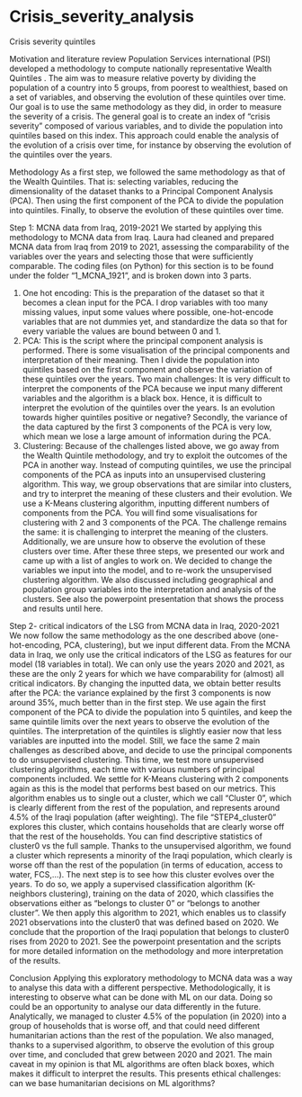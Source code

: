 # Crisis_severity_analysis

Crisis severity quintiles

Motivation and literature review
Population Services international (PSI) developed a methodology to compute nationally representative Wealth Quintiles . The aim was to measure relative poverty by dividing the population of a country into 5 groups, from poorest to wealthiest, based on a set of variables, and observing the evolution of these quintiles over time. 
Our goal is to use the same methodology as they did, in order to measure the severity of a crisis. The general goal is to create an index of “crisis severity” composed of various variables, and to divide the population into quintiles based on this index. This approach could enable the analysis of the evolution of a crisis over time, for instance by observing the evolution of the quintiles over the years.

Methodology
As a first step, we followed the same methodology as that of the Wealth Quintiles. That is: selecting variables, reducing the dimensionality of the dataset thanks to a Principal Component Analysis (PCA). Then using the first component of the PCA to divide the population into quintiles. Finally, to observe the evolution of these quintiles over time.


Step 1: MCNA data from Iraq, 2019-2021
We started by applying this methodology to MCNA data from Iraq. Laura had cleaned and prepared MCNA data from Iraq from 2019 to 2021, assessing the comparability of the variables over the years and selecting those that were sufficiently comparable. The coding files (on Python) for this section is to be found under  the folder “1_MCNA_1921”, and is broken down into 3 parts.
1.	One hot encoding: This is the preparation of the dataset so that it becomes a clean input for the PCA. I drop variables with too many missing values, input some values where possible, one-hot-encode variables that are not dummies yet, and standardize the data so that for every variable the values are bound between 0 and 1.
2.	PCA: This is the script where the principal component analysis is performed. There is some visualisation of the principal components and interpretation of their meaning. Then I divide the population into quintiles based on the first component and observe the variation of these quintiles over the years. 
Two main challenges: It is very difficult to interpret the components of the PCA because we input many different variables and the algorithm is a black box. Hence, it is difficult to interpret the evolution of the quintiles over the years. Is an evolution towards higher quintiles positive or negative? Secondly, the variance of the data captured by the first 3 components of the PCA is very low, which mean we lose a large amount of information during the PCA.
3.	Clustering: Because of the challenges listed above, we go away from the Wealth Quintile methodology, and try to exploit the outcomes of the PCA in another way. Instead of computing quintiles, we use the principal components of the PCA as inputs into an unsupervised clustering algorithm. This way, we group observations that are similar into clusters, and try to interpret the meaning of these clusters and their evolution. We use a K-Means clustering algorithm, inputting different numbers of components from the PCA. You will find some visualisations for clustering with 2 and 3 components of the PCA.
The challenge remains the same: it is challenging to interpret the meaning of the clusters. Additionally, we are unsure how to observe the evolution of these clusters over time.
After these three steps, we presented our work and came up with a list of angles to work on. We decided to change the variables we input into the model, and to re-work the unsupervised clustering algorithm. We also discussed including geographical and population group variables into the interpretation and analysis of the clusters.
See also the powerpoint presentation that shows the process and results until here.


Step 2- critical indicators of the LSG from MCNA data in Iraq, 2020-2021
We now follow the same methodology as the one described above (one-hot-encoding, PCA, clustering), but we input different data. From the MCNA data in Iraq, we only use the critical indicators of the LSG as features for our model (18 variables in total). We can only use the years 2020 and 2021, as these are the only 2 years for which we have comparability for (almost) all critical indicators.
By changing the inputted data, we obtain better results after the PCA: the variance explained by the first 3 components is now around 35%, much better than in the first step. We use again the first component of the PCA to divide the population into 5 quintiles, and keep the same quintile limits over the next years to observe the evolution of the quintiles. The interpretation of the quintiles is slightly easier now that less variables are inputted into the model. Still, we face the same 2 main challenges as described above, and decide to use the principal components to do unsupervised clustering.
This time, we test more unsupervised clustering algorithms, each time with various numbers of principal components included. We settle for K-Means clustering with 2 components again as this is the model that performs best based on our metrics. 
This algorithm enables us to single out a cluster, which we call “Cluster 0”, which is clearly different from the rest of the population, and represents around 4.5% of the Iraqi population (after weighting). The file “STEP4_cluster0” explores this cluster, which contains households that are clearly worse off that the rest of the households. You can find descriptive statistics of cluster0 vs the full sample.
Thanks to the unsupervised algorithm, we found a cluster which represents a minority of the Iraqi population, which clearly is worse off than the rest of the population (in terms of education, access to water, FCS,…). The next step is to see how this cluster evolves over the years. To do so, we apply a supervised classification algorithm (K-neighbors clustering), training on the data of 2020, which classifies the observations either as “belongs to cluster 0” or “belongs to another cluster”. We then apply this algorithm to 2021, which enables us to classify 2021 observations into the cluster0 that was defined based on 2020. We conclude that the proportion of the Iraqi population that belongs to cluster0 rises from 2020 to 2021.
See the powerpoint presentation and the scripts for more detailed information on the methodology and more interpretation of the results.

Conclusion
Applying this exploratory methodology to MCNA data was a way to analyse this data with a different perspective. Methodologically, it is interesting to observe what can be done with ML on our data. Doing so could be an opportunity to analyse our data differently in the future.
Analytically, we managed to cluster 4.5% of the population (in 2020) into a group of households that is worse off, and that could need different humanitarian actions than the rest of the population. We also managed, thanks to a supervised algorithm, to observe the evolution of this group over time, and concluded that grew between 2020 and 2021. 
The main caveat in my opinion is that ML algorithms are often black boxes, which makes it difficult to interpret the results. This presents ethical challenges: can we base humanitarian decisions on ML algorithms? 

